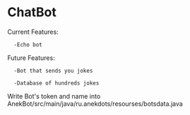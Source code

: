 # ChatBot

Current Features: 

      -Echo bot

Future Features:

      -Bot that sends you jokes 
      
      -Database of hundreds jokes
     
Write Bot's token and name into AnekBot/src/main/java/ru.anekdots/resourses/botsdata.java
